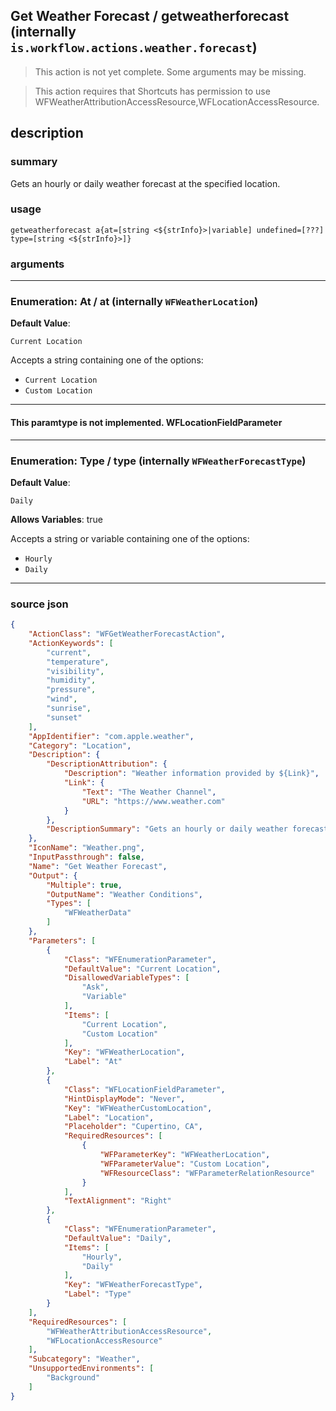
## Get Weather Forecast / getweatherforecast (internally `is.workflow.actions.weather.forecast`)

> This action is not yet complete. Some arguments may be missing.

> This action requires that Shortcuts has permission to use WFWeatherAttributionAccessResource,WFLocationAccessResource.


## description

### summary

Gets an hourly or daily weather forecast at the specified location.


### usage
```
getweatherforecast a{at=[string <${strInfo}>|variable] undefined=[???] type=[string <${strInfo}>]}
```

### arguments

---

### Enumeration: At / at (internally `WFWeatherLocation`)
**Default Value**:
```
Current Location
```


Accepts a string 
containing one of the options:

- `Current Location`
- `Custom Location`

---

#### This paramtype is not implemented. WFLocationFieldParameter

---

### Enumeration: Type / type (internally `WFWeatherForecastType`)
**Default Value**:
```
Daily
```
**Allows Variables**: true



Accepts a string 
or variable
containing one of the options:

- `Hourly`
- `Daily`

---

### source json

```json
{
	"ActionClass": "WFGetWeatherForecastAction",
	"ActionKeywords": [
		"current",
		"temperature",
		"visibility",
		"humidity",
		"pressure",
		"wind",
		"sunrise",
		"sunset"
	],
	"AppIdentifier": "com.apple.weather",
	"Category": "Location",
	"Description": {
		"DescriptionAttribution": {
			"Description": "Weather information provided by ${Link}",
			"Link": {
				"Text": "The Weather Channel",
				"URL": "https://www.weather.com"
			}
		},
		"DescriptionSummary": "Gets an hourly or daily weather forecast at the specified location."
	},
	"IconName": "Weather.png",
	"InputPassthrough": false,
	"Name": "Get Weather Forecast",
	"Output": {
		"Multiple": true,
		"OutputName": "Weather Conditions",
		"Types": [
			"WFWeatherData"
		]
	},
	"Parameters": [
		{
			"Class": "WFEnumerationParameter",
			"DefaultValue": "Current Location",
			"DisallowedVariableTypes": [
				"Ask",
				"Variable"
			],
			"Items": [
				"Current Location",
				"Custom Location"
			],
			"Key": "WFWeatherLocation",
			"Label": "At"
		},
		{
			"Class": "WFLocationFieldParameter",
			"HintDisplayMode": "Never",
			"Key": "WFWeatherCustomLocation",
			"Label": "Location",
			"Placeholder": "Cupertino, CA",
			"RequiredResources": [
				{
					"WFParameterKey": "WFWeatherLocation",
					"WFParameterValue": "Custom Location",
					"WFResourceClass": "WFParameterRelationResource"
				}
			],
			"TextAlignment": "Right"
		},
		{
			"Class": "WFEnumerationParameter",
			"DefaultValue": "Daily",
			"Items": [
				"Hourly",
				"Daily"
			],
			"Key": "WFWeatherForecastType",
			"Label": "Type"
		}
	],
	"RequiredResources": [
		"WFWeatherAttributionAccessResource",
		"WFLocationAccessResource"
	],
	"Subcategory": "Weather",
	"UnsupportedEnvironments": [
		"Background"
	]
}
```
